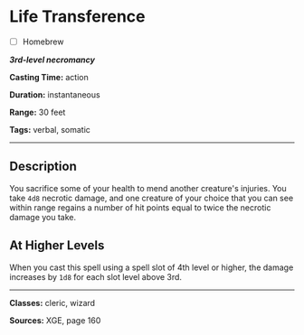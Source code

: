 # Life Transference

- [ ] Homebrew

***3rd-level necromancy***

**Casting Time:** action

**Duration:** instantaneous

**Range:** 30 feet

**Tags:** verbal, somatic

---

## Description
You sacrifice some of your health to mend another creature's injuries.
You take `4d8` necrotic damage, and one creature of your choice that you can see within range regains a number of hit points equal to twice the necrotic damage you take.

## At Higher Levels
When you cast this spell using a spell slot of 4th level or higher, the damage increases by `1d8` for each slot level above 3rd.

---

**Classes:** cleric, wizard

**Sources:** XGE, page 160
